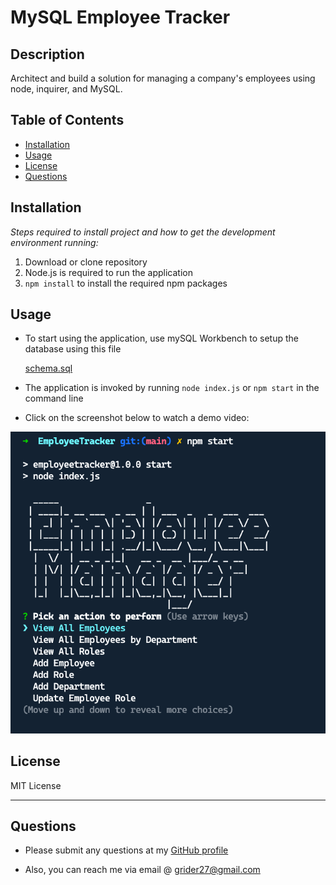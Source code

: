 # MySQL Employee Tracker

## Description 
  
Architect and build a solution for managing a company's employees using node, inquirer, and MySQL.

## Table of Contents
* [Installation](#installation)
* [Usage](#usage)
* [License](#license)
* [Questions](#questions)
  
## Installation

*Steps required to install project and how to get the development environment running:*


1. Download or clone repository
2. Node.js is required to run the application
3. `npm install` to install the required npm packages


## Usage

* To start using the application, use mySQL Workbench to setup the database using this file

    [schema.sql](./db/schema.sql)

* The application is invoked by running `node index.js` or `npm start` in the command line

* Click on the screenshot below to watch a demo video:

[![Demo of Team Profile Generator](./dist/final.png)](https://youtu.be/ficMsUrgEfQ)



## License

MIT License

---

## Questions

* Please submit any questions at my [GitHub profile](https://github.com/grider27)

* Also, you can reach me via email @ grider27@gmail.com